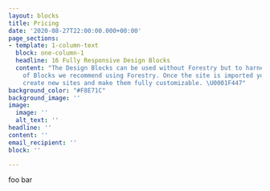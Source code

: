 ```yaml
---
layout: blocks
title: Pricing
date: '2020-08-27T22:00:00.000+00:00'
page_sections:
- template: 1-column-text
  block: one-column-1
  headline: 16 Fully Responsive Design Blocks
  content: "The Design Blocks can be used without Forestry but to harness the power
    of Blocks we recommend using Forestry. Once the site is imported you can immediately
    create new sites and make them fully customizable. \U0001F447"
background_color: "#F8E71C"
background_image: ''
image:
  image: ''
  alt_text: ''
headline: ''
content: ''
email_recipient: ''
block: ''

---
```

foo bar
